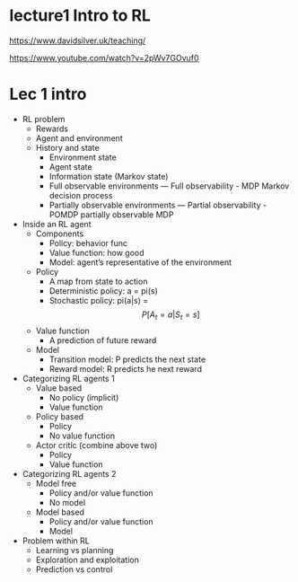 # lecture1 Intro to RL

https://www.davidsilver.uk/teaching/ 

https://www.youtube.com/watch?v=2pWv7GOvuf0 


# Lec 1 intro
- RL problem
    - Rewards
    - Agent and environment
    - History and state
        - Environment state
        - Agent state
        - Information state (Markov state)
        - Full observable environments — Full observability - MDP Markov decision process 
        - Partially observable environments — Partial observability - POMDP partially observable MDP
- Inside an RL agent
    - Components
        - Policy: behavior func
        - Value function: how good
        - Model: agent’s representative of the environment
    - Policy 
        - A map from state to action
        - Deterministic policy: a = pi(s)
        - Stochastic policy: pi(a|s) = $$P[A_t=a | S_t = s]$$
    - Value function
        - A prediction of future reward
    - Model
        - Transition model: P predicts the next state
        - Reward model: R predicts he next reward
- Categorizing RL agents 1
    - Value based
        - No policy (implicit)
        - Value function
    - Policy based
        - Policy
        - No value function
    - Actor critic (combine above two)
        - Policy 
        - Value function 
- Categorizing RL agents 2
    - Model free
        - Policy and/or value function
        - No model
    - Model based
        - Policy and/or value function
        - Model
- Problem within RL
    - Learning vs planning
    - Exploration and exploitation 
    - Prediction vs control
